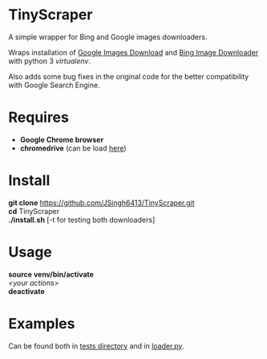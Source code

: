 # TinyScraper
A simple wrapper for Bing and Google images downloaders.

Wraps installation of [Google Images Download](https://github.com/hardikvasa/google-images-download) and [Bing Image Downloader](https://github.com/gurugaurav/bing_image_downloader) with python 3 _virtualenv_. 

Also adds some bug fixes in the original code for the better compatibility with Google Search Engine. 

# Requires
* __Google Chrome browser__
* __chromedrive__ (can be load [here](https://chromedriver.chromium.org/))

# Install
__git clone__ https://github.com/JSingh6413/TinyScraper.git \
__cd__ TinyScraper \
__./install.sh__ [-t for testing both downloaders]

# Usage
__source venv/bin/activate__ \
_\<your actions\>_ \
__deactivate__

# Examples
Can be found both in [tests directory](./tests) and in [loader.py](./loader.py).
